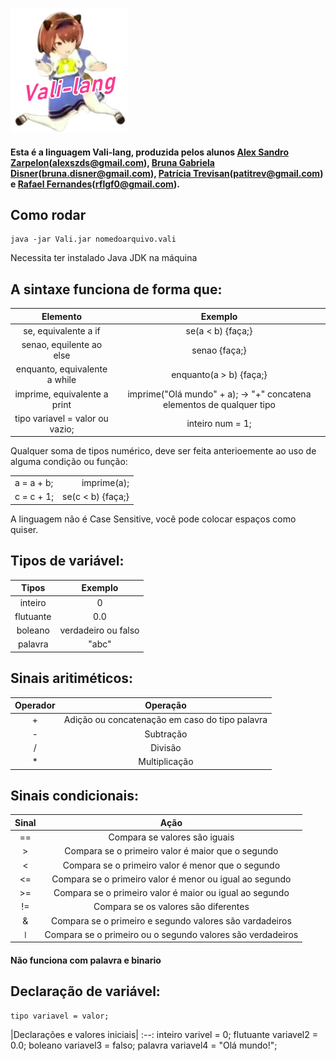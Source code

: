 ![Imagem Logo](https://github.com/alexzarp/Vali-lang/blob/main/Utilidades/logo.png?raw=true)

#### Esta é a linguagem Vali-lang, produzida pelos alunos <a href="https://github.com/alexzarp">Alex Sandro Zarpelon</a>(<a href="mailto:alexszds@gmail.com">alexszds@gmail.com</a>), <a href="https://github.com/Brunadisner">Bruna Gabriela Disner</a>(<a href="mailto:bruna.disner@gmail.com">bruna.disner@gmail.com</a>), <a href="https://github.com/patitrev">Patrícia Trevisan</a>(<a href="mailto:patitrev@gmail.com">patitrev@gmail.com</a>) e <a href="https://github.com/rflgf">Rafael Fernandes</a>(<a href="mailto:rflgf0@gmail.com">rflgf0@gmail.com</a>).


## **Como rodar**
```
java -jar Vali.jar nomedoarquivo.vali
```
Necessita ter instalado Java JDK na máquina


## **A sintaxe funciona de forma que:**
Elemento | Exemplo
:------:|:--------:
se, equivalente a if | se(a < b) {faça;}
senao, equilente ao else | senao {faça;}
enquanto, equivalente a while | enquanto(a > b) {faça;}
imprime, equivalente a print | imprime("Olá mundo" + a); → "+" concatena elementos de qualquer tipo
tipo variavel = valor ou vazio; | inteiro num = 1;

Qualquer soma de tipos numérico, deve ser feita anterioemente ao uso de alguma condição ou função:

|||
:-|-:
a = a + b; | imprime(a);
c = c + 1; | se(c < b) {faça;}

A linguagem não é Case Sensitive, você pode colocar espaços como quiser.


## **Tipos de variável:**
Tipos | Exemplo
:------:|:--------:
inteiro | 0
flutuante | 0.0
boleano | verdadeiro ou falso
palavra | "abc"


## **Sinais aritiméticos:**
Operador | Operação
:---------:|:----------:
\+ | Adição ou concatenação em caso do tipo palavra
\- | Subtração
/ | Divisão
\* | Multiplicação


## **Sinais condicionais:**
Sinal | Ação
:-----:|:--------:
== | Compara se valores são iguais
\> | Compara se o primeiro valor é maior que o segundo
< | Compara se o primeiro valor é menor que o segundo
<= | Compara se o primeiro valor é menor ou igual ao segundo
\>= | Compara se o primeiro valor é maior ou igual ao segundo
!= | Compara se os valores são diferentes
& | Compara se o primeiro e segundo valores são vardadeiros
ǀ | Compara se o primeiro ou o segundo valores são verdadeiros
#### Não funciona com palavra e binario

## **Declaração de variável:**
```
tipo variavel = valor;
```
|Declarações e valores iniciais|
:--:
inteiro varivel = 0;
flutuante variavel2 = 0.0;
boleano variavel3 = falso;
palavra variavel4 = "Olá mundo!";